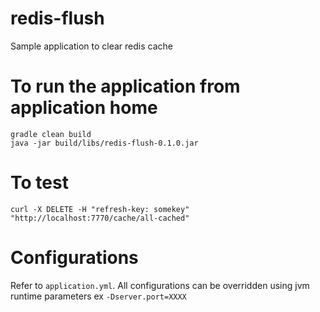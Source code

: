 # redis-flush
Sample application to clear redis cache

# To run the application from application home
```
gradle clean build
java -jar build/libs/redis-flush-0.1.0.jar
```

# To test
`curl -X DELETE -H "refresh-key: somekey" "http://localhost:7770/cache/all-cached"`

# Configurations
Refer to `application.yml`. All configurations can be overridden using jvm runtime parameters ex `-Dserver.port=XXXX`
